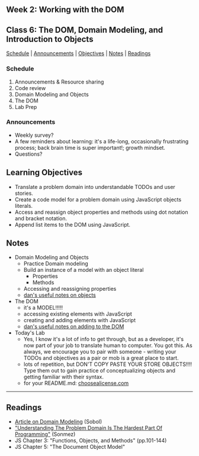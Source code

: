 ## **Week 2: Working with the DOM**
## Class 6: The DOM, Domain Modeling, and Introduction to Objects

[Schedule](#schedule) | [Announcements](#announcements) | [Objectives](#learning-objectives) | [Notes](#notes) | [Readings](#readings)

### Schedule
1. Announcements & Resource sharing
1. Code review
1. Domain Modeling and Objects
1. The DOM
1. Lab Prep

### Announcements
* Weekly survey?
* A few reminders about learning: it's a life-long, occasionally frustrating process; back brain time is super important!; growth mindset.
* Questions?

## Learning Objectives
* Translate a problem domain into understandable TODOs and user stories.
* Create a code model for a problem domain using JavaScript objects literals.
* Access and reassign object properties and methods using dot notation and bracket notation.
* Append list items to the DOM using JavaScript.

## Notes
* Domain Modeling and Objects
    * Practice Domain modeling
    * Build an instance of a model with an object literal
        * Properties
        * Methods
    * Accessing and reassigning properties
    * [dan's useful notes on objects](dan-objects.md)
* The DOM
    * it's a MODEL!!!!!
    * accessing existing elements with JavaScript
    * creating and adding elements with JavaScript
    * [dan's useful notes on adding to the DOM](dan-DOM.md)
* Today's Lab
    * Yes, I know it's a lot of info to get through, but as a developer, it's now part of your job to translate human to computer. You got this. As always, we encourage you to pair with someone - writing your TODOs and objectives as a pair or mob is a great place to start.
    * lots of repetition, but DON'T COPY PASTE YOUR STORE OBJECTS!!!! Type them out to gain practice 
    of conceptualizing objects and getting familiar with their syntax.
    * for your README.md: [choosealicense.com](https://choosealicense.com/)

<hr></hr>

## Readings

- [Article on Domain Modeling](https://github.com/codefellows/domain_modeling#domain-modeling) (Sobol)
- ["Understanding The Problem Domain Is The Hardest Part Of Programming"](http://simpleprogrammer.com/2013/07/15/understanding-the-problem-domain-is-the-hardest-part-of-programming/) (Sonmez)
- JS Chapter 3: "Functions, Objects, and Methods" (pp.101-144)
- JS Chapter 5: "The Document Object Model"
